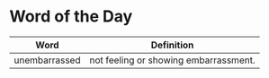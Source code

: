 # Word of the Day

|Word|Definition|
|---|---|
|unembarrassed|not feeling or showing embarrassment.|